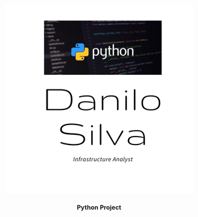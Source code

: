 <p align="center">
 <img src ="https://github.com/Danilo282/python-port/blob/main/Python-project.png" />
</p>


<h3 align="center">
  Python Project
</h3>

